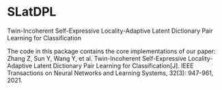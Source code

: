 # SLatDPL
 Twin-Incoherent Self-Expressive Locality-Adaptive Latent Dictionary Pair Learning for Classification


The code in this package contains the core implementations of our paper:   
Zhang Z, Sun Y, Wang Y, et al. Twin-Incoherent Self-Expressive Locality-Adaptive Latent Dictionary Pair Learning for Classification[J]. IEEE Transactions on Neural Networks and Learning Systems, 32(3): 947-961, 2021.
